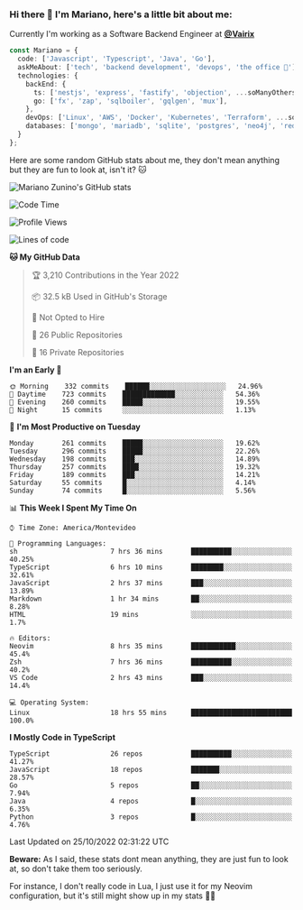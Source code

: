 ### Hi there 👋 I'm Mariano, here's a little bit about me:

Currently I'm working as a Software Backend Engineer at [**@Vairix**](https://vairix.com)

```ts
const Mariano = {
  code: ['Javascript', 'Typescript', 'Java', 'Go'],
  askMeAbout: ['tech', 'backend development', 'devops', 'the office 💼'],
  technologies: {
    backEnd: {
      ts: ['nestjs', 'express', 'fastify', 'objection', ...soManyOthersFrameworks],
      go: ['fx', 'zap', 'sqlboiler', 'gqlgen', 'mux'],
    },
    devOps: ['Linux', 'AWS', 'Docker', 'Kubernetes', 'Terraform', ...soManyOthersTools],
    databases: ['mongo', 'mariadb', 'sqlite', 'postgres', 'neo4j', 'redis'],
  }
};
```

Here are some random GitHub stats about me, they don't mean anything but they are fun to look at, isn't it? 🐱

![Mariano Zunino's GitHub stats](https://github-readme-stats.vercel.app/api?username=marianozunino&count_private=true&show_icons=true&theme=radical)

<!--START_SECTION:waka-->
![Code Time](http://img.shields.io/badge/Code%20Time-277%20hrs%2011%20mins-blue)

![Profile Views](http://img.shields.io/badge/Profile%20Views-0-blue)

![Lines of code](https://img.shields.io/badge/From%20Hello%20World%20I%27ve%20Written-358%20Thousand%20lines%20of%20code-blue)

**🐱 My GitHub Data** 

> 🏆 3,210 Contributions in the Year 2022
 > 
> 📦 32.5 kB Used in GitHub's Storage 
 > 
> 🚫 Not Opted to Hire
 > 
> 📜 26 Public Repositories 
 > 
> 🔑 16 Private Repositories  
 > 
**I'm an Early 🐤** 

```text
🌞 Morning    332 commits    ██████░░░░░░░░░░░░░░░░░░░   24.96% 
🌆 Daytime    723 commits    █████████████░░░░░░░░░░░░   54.36% 
🌃 Evening    260 commits    █████░░░░░░░░░░░░░░░░░░░░   19.55% 
🌙 Night      15 commits     ░░░░░░░░░░░░░░░░░░░░░░░░░   1.13%

```
📅 **I'm Most Productive on Tuesday** 

```text
Monday       261 commits    █████░░░░░░░░░░░░░░░░░░░░   19.62% 
Tuesday      296 commits    █████░░░░░░░░░░░░░░░░░░░░   22.26% 
Wednesday    198 commits    ███░░░░░░░░░░░░░░░░░░░░░░   14.89% 
Thursday     257 commits    ████░░░░░░░░░░░░░░░░░░░░░   19.32% 
Friday       189 commits    ███░░░░░░░░░░░░░░░░░░░░░░   14.21% 
Saturday     55 commits     █░░░░░░░░░░░░░░░░░░░░░░░░   4.14% 
Sunday       74 commits     █░░░░░░░░░░░░░░░░░░░░░░░░   5.56%

```


📊 **This Week I Spent My Time On** 

```text
⌚︎ Time Zone: America/Montevideo

💬 Programming Languages: 
sh                       7 hrs 36 mins       ██████████░░░░░░░░░░░░░░░   40.25% 
TypeScript               6 hrs 10 mins       ████████░░░░░░░░░░░░░░░░░   32.61% 
JavaScript               2 hrs 37 mins       ███░░░░░░░░░░░░░░░░░░░░░░   13.89% 
Markdown                 1 hr 34 mins        ██░░░░░░░░░░░░░░░░░░░░░░░   8.28% 
HTML                     19 mins             ░░░░░░░░░░░░░░░░░░░░░░░░░   1.7%

🔥 Editors: 
Neovim                   8 hrs 35 mins       ███████████░░░░░░░░░░░░░░   45.4% 
Zsh                      7 hrs 36 mins       ██████████░░░░░░░░░░░░░░░   40.2% 
VS Code                  2 hrs 43 mins       ███░░░░░░░░░░░░░░░░░░░░░░   14.4%

💻 Operating System: 
Linux                    18 hrs 55 mins      █████████████████████████   100.0%

```

**I Mostly Code in TypeScript** 

```text
TypeScript               26 repos            ██████████░░░░░░░░░░░░░░░   41.27% 
JavaScript               18 repos            ███████░░░░░░░░░░░░░░░░░░   28.57% 
Go                       5 repos             ██░░░░░░░░░░░░░░░░░░░░░░░   7.94% 
Java                     4 repos             █░░░░░░░░░░░░░░░░░░░░░░░░   6.35% 
Python                   3 repos             █░░░░░░░░░░░░░░░░░░░░░░░░   4.76%

```



 Last Updated on 25/10/2022 02:31:22 UTC
<!--END_SECTION:waka-->

**Beware:** As I said, these stats dont mean anything, they are just fun to look at, so don't take them too seriously.

For instance, I don't really code in Lua, I just use it for my Neovim configuration, but it's still might show up in my stats 🤷‍♂️
